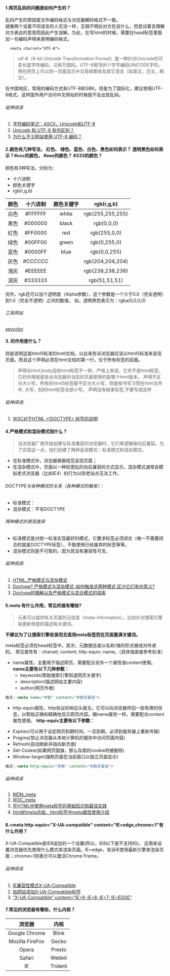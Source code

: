 #### 1.网页乱码的问题是如何产生的？
乱码产生的原因是文件编码格式与浏览器解码格式不一致。   
就像两个说着不同语言的人交流一样，互相不明白对方在说什么，但尝试着去理解对方表达的意思而因此产生误解。为此，在写html的时候，需要在head标签里面加一句编码声明来表明编码格式。  
```
  <meta charset="UTF-8">
```
>utf-8（8-bit Unicode Transformation Format）是一种针对Unicode的可变长度字符编码，又称万国码。UTF-8用1到6个字节编码UNICODE字符。用在网页上可以同一页面显示中文简体繁体及其它语言（如英文，日文，韩文）。

在中国地区，常用的编码方式有UTF-8和GBK。但是为了国际化，建议使用UTF-8格式，这样国外用户访问中文网站的时候就不会出现乱码。
###### 延伸阅读
1. [字符编码笔记：ASCII，Unicode和UTF-8](http://www.ruanyifeng.com/blog/2007/10/ascii_unicode_and_utf-8.html)
2. [Unicode 和 UTF-8 有何区别？](https://www.zhihu.com/question/23374078)
3. [为什么不少网站使用 UTF-8 编码？](https://www.zhihu.com/question/19817672)

#### 2.颜色有几种写法， 红色、 绿色、蓝色、白色、黑色如何表示？ 透明黑色如何表示？#ccc的颜色， #eee的颜色？ #333的颜色？

颜色有3种写法。分别为:  
- 十六进制
- 颜色关键字
- rgb(r,g,b)

| 颜色 | 十六进制 | 颜色关键字 | rgb(r,g,b) |
| :----: | :-----: | :-------: | :-------: |
| 白色   | #FFFFFF | white | rgb(255,255,255) |
| 黑色   | #000000 | black | rgb(0,0,0) |
| 红色   | #FF0000 | red | rgb(255,0,0) |
| 绿色   | #00FF00 | green | rgb(0,255,0) |
| 蓝色   | #0000FF | blue | rgb(0,0,255)  |
| 灰色   | #CCCCCC | | rgb(204,204,204) |
| 浅灰   | #EEEEEE | | rgb(238,238,238) |
| 深灰   | #333333 | | rgb(51,51,51) |

另外，rgb还可以加个透明度（Alpha参数），这个参数是一个介于0.0（完全透明）到1.0（完全不透明）之间的数值。
如，透明黑色表示为：rgba(0,0,0,0)
###### 工具网站
[spycolor](http://zh.spycolor.com/)

#### 3.<!doctype html> 的作用是什么？    
<!doctype html>则是说明这是html5标准的hmtl文档，以此来告诉浏览器应该以html5标准来呈现页面。而且这个声明必须在html文档的第一行，位于所有标签的前面。
 > <!DOCTYPE> 声明与html,body这些html标签不一样，严格上来说，它并不是html标签，它的作用就是告诉浏览器你当前的页面使用的是哪个html版本。
> <!DOCTYPE> 声明不区分大小写，所有的html5标签都不区分大小写，但是按书写习惯在html文件中,<!DOCTYPE> 大写，别的html标签全部小写。
 > <!DOCTYPE>声明没有结束标签,不要写成这样 <!DOCTYPE html />

###### 延伸阅读:
1. [W3C对于HTML <!DOCTYPE> 标签的说明](http://www.w3school.com.cn/tags/tag_doctype.asp)

#### 4.严格模式和混杂模式指什么？
>当浏览器厂商开始创建与标准兼容的浏览器时，它们希望确保向后兼容。为了实现这一点，他们创建了两种呈现模式：标准模式和混杂模式。

- 在标准模式中，浏览器根据规范呈现页面；    
- 在混杂模式中，页面以一种较宽松的向后兼容的方式显示。混杂模式通常会模拟老式浏览器（比如IE4）的行为以防老站点无法工作。

###### DOCTYPE与各种模式的关系（各种模式的触发）：
- 标准模式：<!DOCTYPE html>
- 混杂模式：不写DOCTYPE
###### *两种模式的表现差异*
- 标准模式是对统一标准实现最好的模式，它要求标签必须闭合（唯一不需要闭合的就是DOCTYPE标签），不能使用已经废弃的标签等等。
- 混杂模式则是不可取的，因为其没有兼容性可言。

###### 延伸阅读:
1. [HTML_严格模式与混杂模式](http://www.jianshu.com/p/2c381cd4fcf9)    
2. [Doctype? 严格模式与混杂模式-如何触发这两种模式,区分它们有何意义?](http://www.cnblogs.com/dtdxrk/archive/2012/07/19/2599447.html)    
3. [Doctype的理解以及严格模式与混合模式的探索](http://www.w3cfuns.com/notes/14584/b76cf5c9ac64055909025fb11e15bfa1.html)

#### 5.meta 有什么作用，常见的值有哪些?
> <meta>元素可以提供有关页面的元信息（meta-information），比如针对搜索引擎和更新频度的描述和关键词。

**不建议为了让搜索引擎收录而去滥用meta标签而在页面塞满关键词。**

meta标签必须在head标签中。其次，元数据总是以名称/值的形式被成对传递的。
常见属性有：charset; content; http-equiv; name。（具体值直接参考标准）

- name属性，主要用于描述网页，需要配合另外一个属性值content使用。**name主要有以下几种参数：**
  + keywords(帮助搜索引擎知道网页关键字)
  + description(描述网站主要内容)
  + author(网页作者)
  
```html
格式：<meta name="参数" content="参数变量值">
```

- http-equiv属性，http协议的响应头报文。它可以向浏览器传回一些有用的信息，以帮助正确和精确地显示网页内容。跟name属性一样，需要配合content属性使用。
**http-equiv主要有以下参数：**
 + Expires(可以用于设定网页到期时间。一旦到期，必须到服务器上重新传输)
 + Pragma(禁止浏览器从本地计算机的缓存中访问页面内容)
 + Refresh(自动刷新并指向新页面)
 + Set-Cookie(如果网页国旗，那么存盘的cookie将被删除)
 + Window-target(强制页面在当前窗口以独立页面显示)

````html
格式：<meta http-equiv="参数" content="参数变量值">
````

###### 延伸阅读
1. [MDN_meta](https://developer.mozilla.org/zh-CN/docs/Web/HTML/Element/meta)    
2. [W3C_meta](http://www.w3school.com.cn/tags/tag_meta.asp)    
3. [在HTML中使用meta标签的基础知识和最佳实践](http://www.w3cplus.com/css/meta-tags-html-basics-best-practices.html)
4. [html的meta总结，html标签中meta属性使用介绍](http://www.haorooms.com/post/html_meta_ds)


#### 6.<meta http-equiv="X-UA-compatible"      content="IE=edge,chrome=1"有什么作用？

X-UA-Compatible是IE8追加的一个设置(所以，IE8以下是不支持的)。
这用来设置浏览器优先使用什么模式来渲染页面。IE=edge，告诉IE使用最新引擎来渲染页面；chrome=1则表示可以激活Chrome Frame。

###### 延伸阅读
1. [IE兼容性模式X-UA-Compatible](http://www.jianshu.com/p/11adc0ef158e)
2. [给网站添加X-UA-Compatible标签](http://lightcss.com/add-x-ua-compatible-meta-to-your-website/)
3. [“X-UA-Compatible” content=“IE=9; IE=8; IE=7; IE=EDGE”](http://stackoverflow.com/questions/14611264/x-ua-compatible-content-ie-9-ie-8-ie-7-ie-edge)

#### 7.常见的浏览器有哪些，什么内核？

  | 浏览器 | 内核 |
  | :------------: | :---------: |
  | Google Chrome | Blink |
  | Mozilla FireFox | Gecko |
  | Opera | Presto |
  | Safari | Webkit |
  | IE | Trident |  
